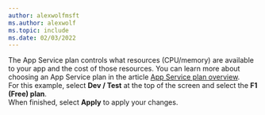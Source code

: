 ```yaml
---
author: alexwolfmsft
ms.author: alexwolf
ms.topic: include
ms.date: 02/03/2022
---
```


The App Service plan controls what resources (CPU/memory) are available to your app and the cost of those resources. You can learn more about choosing an App Service plan in the article [App Service plan overview](../../overview-hosting-plans.md). 
<br>
For this example, select **Dev / Test** at the top of the screen and select the **F1 (Free) plan**.
<br>
When finished, select **Apply** to apply your changes.